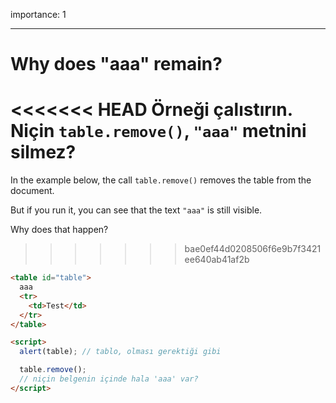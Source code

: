 importance: 1

---

# Why does "aaa" remain?

<<<<<<< HEAD
Örneği çalıstırın. Niçin `table.remove()`, `"aaa"` metnini silmez?
=======
In the example below, the call `table.remove()` removes the table from the document.

But if you run it, you can see that the text `"aaa"` is still visible.

Why does that happen?
>>>>>>> bae0ef44d0208506f6e9b7f3421ee640ab41af2b

```html height=100 run
<table id="table">
  aaa
  <tr>
    <td>Test</td>
  </tr>
</table>

<script>
  alert(table); // tablo, olması gerektiği gibi

  table.remove();
  // niçin belgenin içinde hala 'aaa' var?
</script>
```
